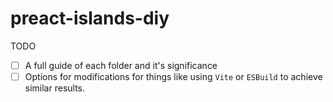 # preact-islands-diy

TODO

- [ ] A full guide of each folder and it's significance
- [ ] Options for modifications for things like using `Vite` or `ESBuild` to
      achieve similar results.
